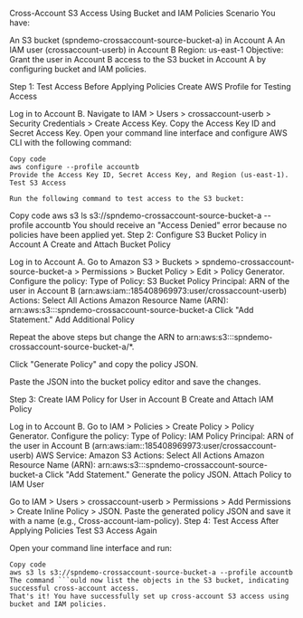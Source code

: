 Cross-Account S3 Access Using Bucket and IAM Policies
Scenario
You have:

An S3 bucket (spndemo-crossaccount-source-bucket-a) in Account A
An IAM user (crossaccount-userb) in Account B
Region: us-east-1
Objective: Grant the user in Account B access to the S3 bucket in Account A by configuring bucket and IAM policies.

Step 1: Test Access Before Applying Policies
Create AWS Profile for Testing Access

Log in to Account B.
Navigate to IAM > Users > crossaccount-userb > Security Credentials > Create Access Key.
Copy the Access Key ID and Secret Access Key.
Open your command line interface and configure AWS CLI with the following command:
```
Copy code
aws configure --profile accountb
Provide the Access Key ID, Secret Access Key, and Region (us-east-1).
Test S3 Access

Run the following command to test access to the S3 bucket:
```
Copy code
aws s3 ls s3://spndemo-crossaccount-source-bucket-a --profile accountb
You should receive an "Access Denied" error because no policies have been applied yet.
Step 2: Configure S3 Bucket Policy in Account A
Create and Attach Bucket Policy

Log in to Account A.
Go to Amazon S3 > Buckets > spndemo-crossaccount-source-bucket-a > Permissions > Bucket Policy > Edit > Policy Generator.
Configure the policy:
Type of Policy: S3 Bucket Policy
Principal: ARN of the user in Account B (arn:aws:iam::185408969973:user/crossaccount-userb)
Actions: Select All Actions
Amazon Resource Name (ARN): arn:aws:s3:::spndemo-crossaccount-source-bucket-a
Click "Add Statement."
Add Additional Policy

Repeat the above steps but change the ARN to arn:aws:s3:::spndemo-crossaccount-source-bucket-a/*.

Click "Generate Policy" and copy the policy JSON.

Paste the JSON into the bucket policy editor and save the changes.

Step 3: Create IAM Policy for User in Account B
Create and Attach IAM Policy

Log in to Account B.
Go to IAM > Policies > Create Policy > Policy Generator.
Configure the policy:
Type of Policy: IAM Policy
Principal: ARN of the user in Account B (arn:aws:iam::185408969973:user/crossaccount-userb)
AWS Service: Amazon S3
Actions: Select All Actions
Amazon Resource Name (ARN): arn:aws:s3:::spndemo-crossaccount-source-bucket-a
Click "Add Statement."
Generate the policy JSON.
Attach Policy to IAM User

Go to IAM > Users > crossaccount-userb > Permissions > Add Permissions > Create Inline Policy > JSON.
Paste the generated policy JSON and save it with a name (e.g., Cross-account-iam-policy).
Step 4: Test Access After Applying Policies
Test S3 Access Again

Open your command line interface and run:
```
Copy code
aws s3 ls s3://spndemo-crossaccount-source-bucket-a --profile accountb
The command ```ould now list the objects in the S3 bucket, indicating successful cross-account access.
That's it! You have successfully set up cross-account S3 access using bucket and IAM policies.
